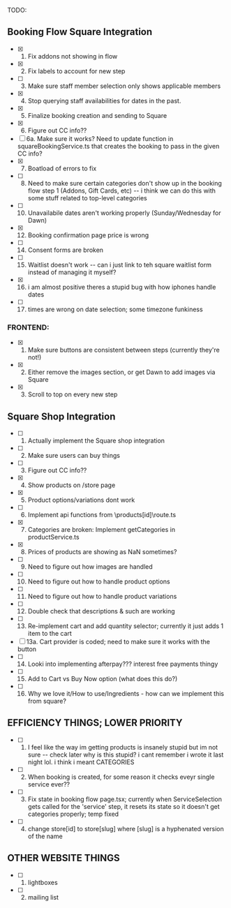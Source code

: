 TODO:

## Booking Flow Square Integration 

- [x] 1. Fix addons not showing in flow 
- [x] 2. Fix labels to account for new step
- [ ] 3. Make sure staff member selection only shows applicable members
- [x] 4. Stop querying staff availabilities for dates in the past.
- [x] 5. Finalize booking creation and sending to Square
- [x] 6. Figure out CC info??
- [ ] 6a. Make sure it works? Need to update function in squareBookingService.ts that creates the booking to pass in the given CC info?
- [x] 7. Boatload of errors to fix
- [ ] 8. Need to make sure certain categories don't show up in the booking flow step 1 (Addons, Gift Cards, etc) -- i think we can do this with some stuff related to top-level categories
- [ ] 10. Unavailabile dates aren't working properly (Sunday/Wednesday for Dawn)
- [x] 12. Booking confirmation page price is wrong
- [ ] 14. Consent forms are broken
- [ ] 15. Waitlist doesn't work -- can i just link to teh square waitlist form instead of managing it myself?
- [x] 16. i am almost positive theres a stupid bug with how iphones handle dates
- [ ] 17. times are wrong on date selection; some timezone funkiness


### FRONTEND: 

- [x] 1. Make sure buttons are consistent between steps (currently they're not!)
- [x] 2. Either remove the images section, or get Dawn to add images via Square
- [x] 3. Scroll to top on every new step

## Square Shop Integration

- [ ] 1. Actually implement the Square shop integration
- [ ] 2. Make sure users can buy things
- [ ] 3. Figure out CC info??
- [x] 4. Show products on /store page
- [x] 5. Product options/variations dont work
- [ ] 6. Implement api functions from \products\[id]\route.ts
- [x] 7. Categories are broken: Implement getCategories in productService.ts
- [x] 8. Prices of products are showing as NaN sometimes?
- [ ] 9. Need to figure out how images are handled
- [ ] 10. Need to figure out how to handle product options
- [ ] 11. Need to figure out how to handle product variations
- [ ] 12. Double check that descriptions & such are working
- [ ] 13. Re-implement cart and add quantity selector; currently it just adds 1 item to the cart
- [ ] 13a. Cart provider is coded; need to make sure it works with the button
- [ ] 14. Looki into implementing afterpay??? interest free payments thingy
- [ ] 15. Add to Cart vs Buy Now option (what does this do?)
- [ ] 16. Why we love it/How to use/Ingredients - how can we implement this from square?


## EFFICIENCY THINGS; LOWER PRIORITY
- [ ] 1. I feel like the way im getting products is insanely stupid but im not sure -- check later
   why is this stupid? i cant remember i wrote it last night lol. i think i meant CATEGORIES
- [ ] 2. When booking is created, for some reason it checks eveyr single service ever??
- [ ] 3. Fix state in booking flow page.tsx; currently when ServiceSelection gets called for the 'service' step, it resets its state so it doesn't get categories properly; temp fixed
- [ ] 4. change store\[id] to store\[slug] where [slug] is a hyphenated version of the name

## OTHER WEBSITE THINGS
- [ ] 1. lightboxes
- [ ] 2. mailing list
